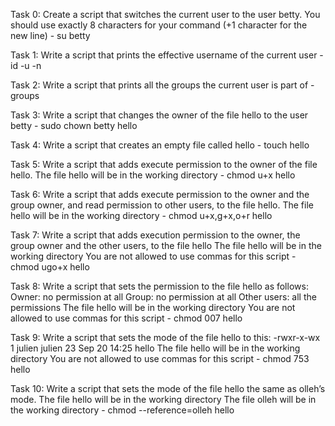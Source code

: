 Task 0: Create a script that switches the current user to the user betty.
You should use exactly 8 characters for your command (+1 character for the new line) - su betty

Task 1: Write a script that prints the effective username of the current user - id -u -n

Task 2: Write a script that prints all the groups the current user is part of - groups

Task 3: Write a script that changes the owner of the file hello to the user betty - sudo chown betty hello

Task 4: Write a script that creates an empty file called hello - touch hello

Task 5: Write a script that adds execute permission to the owner of the file hello.
The file hello will be in the working directory - chmod u+x hello

Task 6: Write a script that adds execute permission to the owner and the group owner, and read permission to other users, to the file hello.
The file hello will be in the working directory - chmod u+x,g+x,o+r hello

Task 7: Write a script that adds execution permission to the owner, the group owner and the other users, to the file hello
The file hello will be in the working directory
You are not allowed to use commas for this script - chmod ugo+x hello

Task 8: Write a script that sets the permission to the file hello as follows:
Owner: no permission at all
Group: no permission at all
Other users: all the permissions
The file hello will be in the working directory You are not allowed to use commas for this script - chmod 007 hello

Task 9: Write a script that sets the mode of the file hello to this: -rwxr-x-wx 1 julien julien 23 Sep 20 14:25 hello
The file hello will be in the working directory
You are not allowed to use commas for this script - chmod 753 hello

Task 10: Write a script that sets the mode of the file hello the same as olleh’s mode.
The file hello will be in the working directory
The file olleh will be in the working directory - chmod --reference=olleh hello

